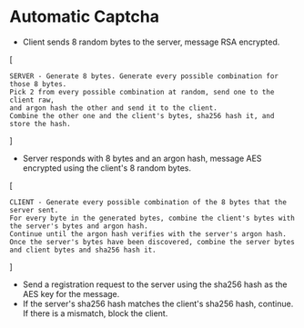 # Automatic Captcha

- Client sends 8 random bytes to the server, message RSA encrypted.

[ 
    
    SERVER - Generate 8 bytes. Generate every possible combination for those 8 bytes. 
    Pick 2 from every possible combination at random, send one to the client raw, 
    and argon hash the other and send it to the client.
    Combine the other one and the client's bytes, sha256 hash it, and store the hash.

]

- Server responds with 8 bytes and an argon hash, message AES encrypted using the client's 8 random bytes.

[

    CLIENT - Generate every possible combination of the 8 bytes that the server sent.
    For every byte in the generated bytes, combine the client's bytes with the server's bytes and argon hash.
    Continue until the argon hash verifies with the server's argon hash. 
    Once the server's bytes have been discovered, combine the server bytes and client bytes and sha256 hash it.
    
]

- Send a registration request to the server using the sha256 hash as the AES key for the message.
- If the server's sha256 hash matches the client's sha256 hash, continue. If there is a mismatch, block the client.
